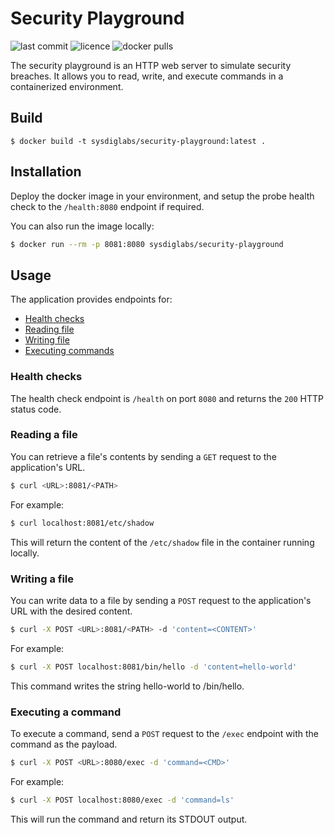 # Security Playground

![last commit](https://flat.badgen.net/github/last-commit/sysdiglabs/security-playground?icon=github) ![licence](https://flat.badgen.net/github/license/sysdiglabs/security-playground) ![docker pulls](https://flat.badgen.net/docker/pulls/sysdiglabs/security-playground?icon=docker)

The security playground is an HTTP web server to simulate security breaches. It allows you to read, write, and execute commands in a containerized environment.


## Build

```
$ docker build -t sysdiglabs/security-playground:latest .
```


## Installation

Deploy the docker image in your environment, and setup the probe health check to the `/health:8080` endpoint if required.

You can also run the image locally:

```bash
$ docker run --rm -p 8081:8080 sysdiglabs/security-playground
```


## Usage

The application provides endpoints for:
 - [Health checks](#health-checks)
 - [Reading file](#reading-a-file)
 - [Writing file](#writing-a-file)
 - [Executing commands](#executing-a-command)


### Health checks

The health check endpoint is `/health` on port `8080` and returns the `200` HTTP status code.


### Reading a file

You can retrieve a file's contents by sending a `GET` request to the application's URL.

```bash
$ curl <URL>:8081/<PATH>
```

For example:

```bash
$ curl localhost:8081/etc/shadow
```

This will return the content of the `/etc/shadow` file in the container running locally.



### Writing a file

You can write data to a file by sending a `POST` request to the application's URL with the desired content.

```bash
$ curl -X POST <URL>:8081/<PATH> -d 'content=<CONTENT>'
```

For example:

```bash
$ curl -X POST localhost:8081/bin/hello -d 'content=hello-world'
```

This command writes the string hello-world to /bin/hello.



### Executing a command

To execute a command, send a `POST` request to the `/exec` endpoint with the command as the payload.

```bash
$ curl -X POST <URL>:8080/exec -d 'command=<CMD>'
```

For example:

```bash
$ curl -X POST localhost:8080/exec -d 'command=ls'
```

This will run the command and return its STDOUT output.
